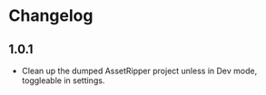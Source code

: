 # Changelog

## 1.0.1
- Clean up the dumped AssetRipper project unless in Dev mode, toggleable in settings. 